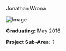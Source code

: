 Jonathan Wrona

![Image](http://www.gravatar.com/avatar/4e20f7dc6c8fb59c1b342969ad03e045)

**Graduating:** May 2016

**Project Sub-Area:** ?
